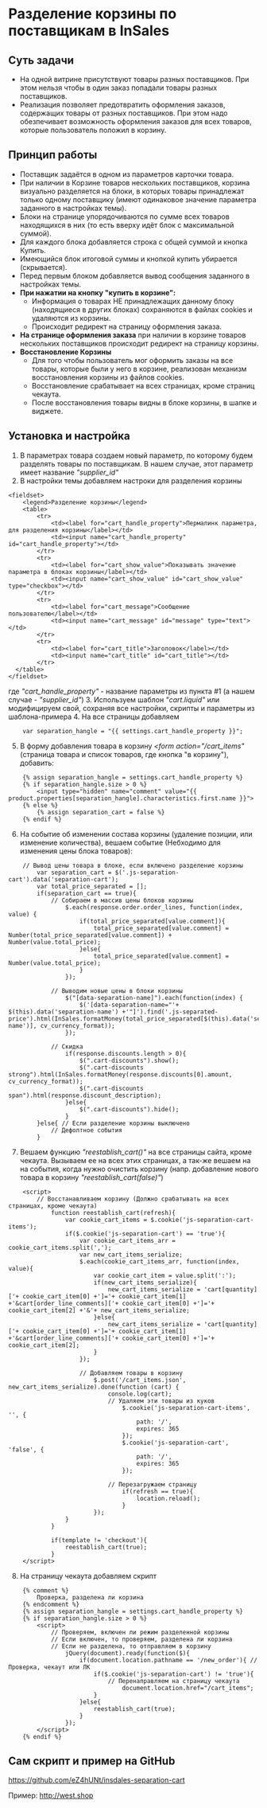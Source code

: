 # Разделение корзины по поставщикам в InSales
## Суть задачи
+ На одной витрине присутствуют товары разных поставщиков. При этом нельзя чтобы в один заказ попадали товары разных поставщиков. 
+ Реализация позволяет предотвратить оформления заказов, содержащих товары от разных поставщиков. При этом надо обезпечивает возможность оформления заказов для всех товаров, которые пользователь положил в корзину.

## Принцип работы
+ Поставщик задаётся в одном из параметров карточки товара.
+ При наличии в Корзине товаров нескольких поставщиков, корзина визуально разделяется на блоки, в которых товары принадлежат только одному поставщику (имеют одинаковое значение параметра заданного в настройках темы). 
+ Блоки на странице упорядочиваются по сумме всех товаров находящихся в них (то есть вверху идёт блок с максимальной суммой).
+ Для каждого блока добавляется строка с общей суммой и кнопка Купить.
+ Имеющийся блок итоговой суммы и кнопкой купить убирается (скрывается). 
+ Перед первым блоком добавляется вывод сообщения заданного в настройках темы.
+ **При нажатии на кнопку "купить в корзине":**
  + Информация о товарах НЕ принадлежащих данному блоку (находящиеся в других блоках) сохраняются в  файлах cookies и удаляются из корзины.
  + Происходит редирект на страницу оформления заказа.
+ **На странице оформления заказа** при наличии в корзине товаров нескольких поставщиков происходит редирект на страницу корзины. 
+ **Восстановление Корзины**
  + Для того чтобы пользователь мог оформить заказы на все товары, которые были у него в корзине, реализован механизм восстановления корзины из файлов cookies. 
  + Восстановление срабатывает на всех страницах, кроме страниц чекаута.  
  + После восстановления товары видны в блоке корзины, в шапке и виджете. 

## Установка и настройка
1. В параметрах товара создаем новый параметр, по которому будем разделять товары по поставщикам. В нашем случае, этот параметр имеет название *"supplier_id"*
2. В настройки темы добавляем настроки для разделения корзины
```
<fieldset>
	<legend>Разделение корзины</legend>
	<table>
		<tr>
			<td><label for="cart_handle_property">Пермалинк параметра, для разделения корзины</label></td>
			<td><input name="cart_handle_property" id="cart_handle_property"></td>
		</tr>
      	<tr>
			<td><label for="cart_show_value">Показывать значение параметра в блоках корзины</label></td>
			<td><input name="cart_show_value" id="cart_show_value" type="checkbox"></td>
		</tr>
        <tr>
			<td><label for="cart_message">Сообщение пользователю</label></td>
			<td><input name="cart_message" id="message" type="text"></td>
		</tr>
        <tr>
			<td><label for="cart_title">Заголовок</label></td>
			<td><input name="cart_title" id="cart_title"></td>	
        </tr>
  </table>
</fieldset>
```
где *"cart_handle_property"* - название параметры из пункта #1 (а нашем случае - *"supplier_id"*)
3. Используем шаблон *"cart.liquid"* или модифицируем свой, сохраняя все настройки, скрипты и параметры из шаблона-примера
4. На все страницы добавляем 
```
	var separation_hangle = "{{ settings.cart_handle_property }}";
```

5. В форму добавления товара в корзину *<form action="/cart_items"* (страница товара и список товаров, где кнопка "в корзину"), добавить:
```
	{% assign separation_hangle = settings.cart_handle_property %}
	{% if separation_hangle.size > 0 %}
		<input type="hidden" name="comment" value="{{ product.properties[separation_hangle].characteristics.first.name }}">
	{% else %}
		{% assign separation_cart = false %}
	{% endif %}
```
							
6. На событие об изменении состава корзины (удаление позиции, или изменение количества), вешаем событие (Небходимо для изменения цены блока товаров):
```
	// Вывод цены товара в блоке, если включено разделение корзины
		var separation_cart = $('.js-separation-cart').data('separation-cart');
		var total_price_separated = [];
		if(separation_cart == true){
			// Собираем в массив цены блоков корзины
				$.each(response.order.order_lines, function(index, value) {
					if(total_price_separated[value.comment]){
						total_price_separated[value.comment] = Number(total_price_separated[value.comment]) + Number(value.total_price);
					}else{
						total_price_separated[value.comment] = Number(value.total_price);
					}
				});
						
			// Выводим новые цены в блоки корзины
				$("[data-separation-name]").each(function(index) {
					$('[data-separation-name="'+ $(this).data('separation-name') +'"]').find('.js-separated-price').html(InSales.formatMoney(total_price_separated[$(this).data('separation-name')], cv_currency_format));
				});
						
			// Скидка 
				if(response.discounts.length > 0){
					$(".cart-discounts").show();
					$(".cart-discounts strong").html(InSales.formatMoney(response.discounts[0].amount, cv_currency_format));
					$(".cart-discounts span").html(response.discount_description);
				}else{
					$(".cart-discounts").hide();
				}	
		}else{ // Если разделение корзины выключено
			// Дефолтное события
		}
```
				
7. Вешаем функцию *"reestablish_cart()"* на все страницы сайта, кроме чекаута. Вызываем ее на всех этих страницах, а так-же вешаем на на события, когда нужно очистить корзину (напр. добавление нового товара в корзину *"reestablish_cart(false)"*)
```
	<script>
		// Восстанавливаем корзину (Должно срабатывать на всех страницах, кроме чекаута)
			function reestablish_cart(refresh){
				var cookie_cart_items = $.cookie('js-separation-cart-items');
				if($.cookie('js-separation-cart') == 'true'){
					var cookie_cart_items_arr = cookie_cart_items.split(',');
					var new_cart_items_serialize;
					$.each(cookie_cart_items_arr, function(index, value){
						var cookie_cart_item = value.split(':');
						if(new_cart_items_serialize){
							new_cart_items_serialize = 'cart[quantity]['+ cookie_cart_item[0] +']='+ cookie_cart_item[1] +'&cart[order_line_comments]['+ cookie_cart_item[0] +']='+ cookie_cart_item[2] +'&'+ new_cart_items_serialize;
						}else{
							new_cart_items_serialize = 'cart[quantity]['+ cookie_cart_item[0] +']='+ cookie_cart_item[1] +'&cart[order_line_comments]['+ cookie_cart_item[0] +']='+ cookie_cart_item[2];
						}
					});

					// Добавляем товары в корзину
						$.post('/cart_items.json', new_cart_items_serialize).done(function (cart) {
							console.log(cart);
							// Удаляем эти товары из куков
								$.cookie('js-separation-cart-items', '', {
									path: '/',
									expires: 365
								});
								$.cookie('js-separation-cart', 'false', {
									path: '/',
									expires: 365
								});

							// Перезагружаем страницу
								if(refresh == true){
									location.reload();
								}
						});
				}
			}

			if(template != 'checkout'){
				reestablish_cart(true);
			}
	</script>
```
	
8. На страницу чекаута добавляем скрипт
```
	{% comment %}
		Проверка, разделена ли корзина
	{% endcomment %}
	{% assign separation_hangle = settings.cart_handle_property %}
	{% if separation_hangle.size > 0 %}
		<script>
			// Проверяем, включен ли режим разделенной корзины
			// Если включен, то проверяем, разделена ли корзина
			// Если не разделена, то отправляем в корзину
				jQuery(document).ready(function($){
					if(document.location.pathname == '/new_order'){ // Проверка, чекаут или ЛК
						if($.cookie('js-separation-cart') != 'true'){
							// Перенаправляем на страницу чекаута
								document.location.href="/cart_items";
						}
					}else{
						reestablish_cart(true);
					}
				});
		</script>
	{% endif %}
```

## Сам скрипт и пример на GitHub
https://github.com/eZ4hUNt/insdales-separation-cart

Пример: http://west.shop
